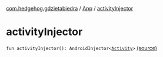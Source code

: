 [com.hedgehog.gdzietabiedra](../index.md) / [App](index.md) / [activityInjector](./activity-injector.md)

# activityInjector

`fun activityInjector(): AndroidInjector<`[`Activity`](https://developer.android.com/reference/android/app/Activity.html)`>` [(source)](https://github.com/asvid/GdzieTaBiedra/tree/master/app/src/main/java/com/hedgehog/gdzietabiedra/App.kt#L30)